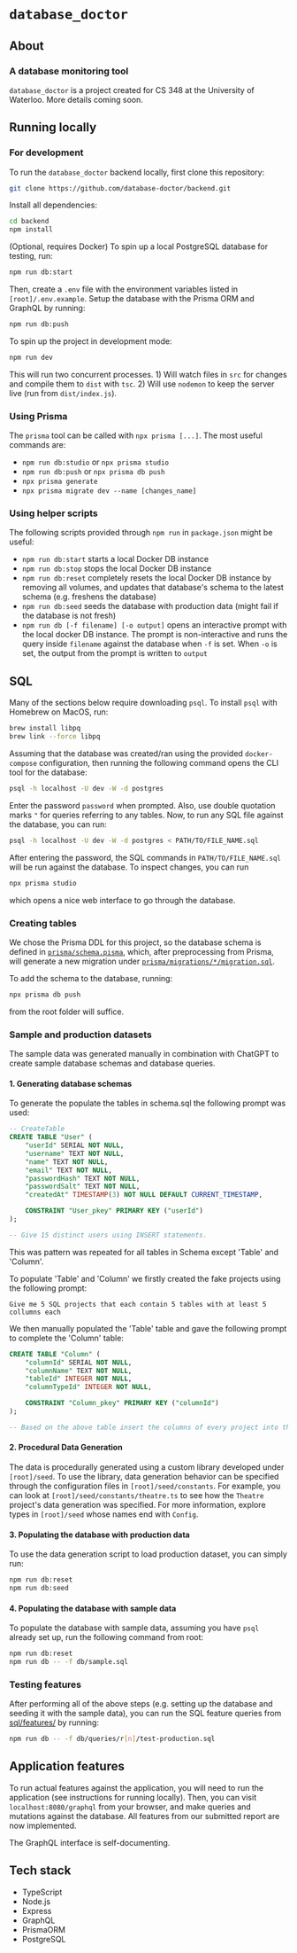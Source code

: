 # `database_doctor`

## About

### A database monitoring tool

`database_doctor` is a project created for CS 348 at the University of Waterloo. More details coming soon.

## Running locally

### For development

To run the `database_doctor` backend locally, first clone this repository:

```bash
git clone https://github.com/database-doctor/backend.git
```

Install all dependencies:

```bash
cd backend
npm install
```

(Optional, requires Docker) To spin up a local PostgreSQL database for testing, run:

```bash
npm run db:start
```

Then, create a `.env` file with the environment variables listed in `[root]/.env.example`. Setup the database with the Prisma ORM and GraphQL by running:

```bash
npm run db:push
```

To spin up the project in development mode:

```bash
npm run dev
```

This will run two concurrent processes. 1) Will watch files in `src` for changes and compile them to `dist` with `tsc`. 2) Will use `nodemon` to keep the server live (run from `dist/index.js`).

### Using Prisma

The `prisma` tool can be called with `npx prisma [...]`. The most useful commands are:

- `npm run db:studio` or `npx prisma studio`
- `npm run db:push` or `npx prisma db push`
- `npx prisma generate`
- `npx prisma migrate dev --name [changes_name]`

### Using helper scripts

The following scripts provided through `npm run` in `package.json` might be useful:

- `npm run db:start` starts a local Docker DB instance
- `npm run db:stop` stops the local Docker DB instance
- `npm run db:reset` completely resets the local Docker DB instance by removing all volumes, and updates that database's schema to the latest schema (e.g. freshens the database)
- `npm run db:seed` seeds the database with production data (might fail if the database is not fresh)
- `npm run db [-f filename] [-o output]` opens an interactive prompt with the local docker DB instance. The prompt is non-interactive and runs the query inside `filename` against the database when `-f` is set. When `-o` is set, the output from the prompt is written to `output`

## SQL

Many of the sections below require downloading `psql`. To install `psql` with Homebrew on MacOS, run:

```bash
brew install libpq
brew link --force libpq
```

Assuming that the database was created/ran using the provided `docker-compose` configuration, then running the following command opens the CLI tool for the database:

```bash
psql -h localhost -U dev -W -d postgres
```

Enter the password `password` when prompted. Also, use double quotation marks `"` for queries referring to any tables. Now, to run any SQL file against the database, you can run:

```bash
psql -h localhost -U dev -W -d postgres < PATH/TO/FILE_NAME.sql
```

After entering the password, the SQL commands in `PATH/TO/FILE_NAME.sql` will be run against the database. To inspect changes, you can run

```bash
npx prisma studio
```

which opens a nice web interface to go through the database.

### Creating tables

We chose the Prisma DDL for this project, so the database schema is defined in [`prisma/schema.pisma`](prisma/schema.prisma), which, after preprocessing from Prisma, will generate a new migration under [`prisma/migrations/*/migration.sql`](prisma/migrations).

To add the schema to the database, running:

```bash
npx prisma db push
```

from the root folder will suffice.

### Sample and production datasets

The sample data was generated manually in combination with ChatGPT to create sample database schemas and database queries.

#### 1. Generating database schemas

To generate the populate the tables in schema.sql the following prompt was used:

```sql
-- CreateTable
CREATE TABLE "User" (
    "userId" SERIAL NOT NULL,
    "username" TEXT NOT NULL,
    "name" TEXT NOT NULL,
    "email" TEXT NOT NULL,
    "passwordHash" TEXT NOT NULL,
    "passwordSalt" TEXT NOT NULL,
    "createdAt" TIMESTAMP(3) NOT NULL DEFAULT CURRENT_TIMESTAMP,

    CONSTRAINT "User_pkey" PRIMARY KEY ("userId")
);

-- Give 15 distinct users using INSERT statements.
```

This was pattern was repeated for all tables in Schema except 'Table' and 'Column'.

To populate 'Table' and 'Column' we firstly created the fake projects using the following prompt:

```
Give me 5 SQL projects that each contain 5 tables with at least 5 collumns each
```

We then manually populated the 'Table' table and gave the following prompt to complete the 'Column' table:

```sql
CREATE TABLE "Column" (
    "columnId" SERIAL NOT NULL,
    "columnName" TEXT NOT NULL,
    "tableId" INTEGER NOT NULL,
    "columnTypeId" INTEGER NOT NULL,

    CONSTRAINT "Column_pkey" PRIMARY KEY ("columnId")
);

-- Based on the above table insert the columns of every project into this table
```

#### 2. Procedural Data Generation

The data is procedurally generated using a custom library developed under `[root]/seed`. To use the library, data generation behavior can be specified through the configuration files in `[root]/seed/constants`. For example, you can look at `[root]/seed/constants/theatre.ts` to see how the `Theatre` project's data generation was specified. For more information, explore types in `[root]/seed` whose names end with `Config`.

#### 3. Populating the database with production data

To use the data generation script to load production dataset, you can simply run:

```bash
npm run db:reset
npm run db:seed
```

#### 4. Populating the database with sample data

To populate the database with sample data, assuming you have `psql` already set up, run the following command from root:

```bash
npm run db:reset
npm run db -- -f db/sample.sql
```

### Testing features

After performing all of the above steps (e.g. setting up the database and seeding it with the sample data), you can run the SQL feature queries from [sql/features/](sql/features/) by running:

```bash
npm run db -- -f db/queries/r[n]/test-production.sql
```

## Application features

To run actual features against the application, you will need to run the application (see instructions for running locally). Then, you can visit `localhost:8080/graphql` from your browser, and make queries and mutations against the database. All features from our submitted report are now implemented.

The GraphQL interface is self-documenting.

## Tech stack

- TypeScript
- Node.js
- Express
- GraphQL
- PrismaORM
- PostgreSQL
